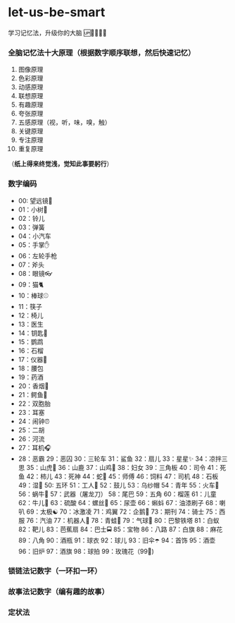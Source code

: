 # let-us-be-smart
学习记忆法，升级你的大脑 🆙🤦‍♀️🤣😀

### 全脑记忆法十大原理（根据数字顺序联想，然后快速记忆）

1. 图像原理
2. 色彩原理
3. 动感原理
4. 联想原理
5. 有趣原理
6. 夸张原理
7. 五感原理（视，听，味，嗅，触）
8. 关键原理
9. 专注原理
10. 重复原理

（**纸上得来终觉浅，觉知此事要躬行**）

### 数字编码

* 00: 望远镜🔭
* 01：小树🌲
* 02：铃儿
* 03：弹簧
* 04：小汽车
* 05：手掌✋
* 06：左轮手枪
* 07：斧头
* 08：眼镜👓
* 09：猫🐈
* 10：棒球⚾️
* 11：筷子
* 12：椅儿
* 13：医生
* 14：钥匙🔑
* 15：鹦鹉
* 16：石榴
* 17：仪器🔬
* 18：腰包
* 19：药酒
* 20：香烟🚬
* 21：鳄鱼🐊
* 22：双胞胎
* 23：耳塞
* 24：闹钟⏰
* 25：二胡
* 26：河流
* 27：耳机🎧
* 28：恶霸
29：恶囚
30：三轮车
31：鲨鱼
32：扇儿
33：星星✨
34：凉拌三思
35：山虎🐯
36：山鹿
37：山鸡🐔
38：妇女
39：三角板
40：司令
41：死鱼
42：柿儿
43：死神
44：蛇🐍
45：师傅
46：饲料
47：司机
48：石板
49：湿🐶
50: 五环
51：工人👷
52：鼓儿
53：乌纱帽
54：青年
55：火车🚄
56：蜗牛🐌
57：武器（屠龙刀）
58：尾巴
59：五角
60：榴莲
61：儿童
62：牛儿🐂
63：硫酸
64：螺丝🔩
65：尿壶
66：蝌蚪
67：油漆刷子
68：喇叭
69：太极☯️
70：冰激凌
71：鸡翼
72：企鹅🐧
73：期刊
74：骑士
75：西服
76：汽油
77：机器人🤖
78：青蛙🐸
79：气球🎈
80：巴黎铁塔
81：白蚁
82：靶儿
83：芭蕉扇
84：巴士🚍
85：宝物
86：八路
87：白旗
88：麻花
89：八角
90：酒瓶
91：球衣
92：球儿
93：旧伞☂️
94：首饰
95：酒壶
96：旧炉
97：酒旗
98：球拍
99：玫瑰花（99🌹)


### 锁链法记数字（一环扣一环）

### 故事法记数字（编有趣的故事）

### 定状法



